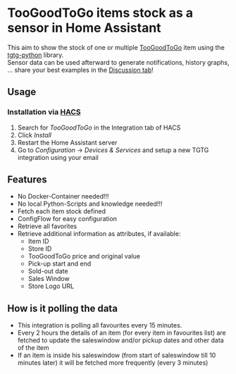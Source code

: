 # TooGoodToGo items stock as a sensor in Home Assistant

This aim to show the stock of one or multiple [TooGoodToGo](https://toogoodtogo.com/) item using the [tgtg-python](https://github.com/ahivert/tgtg-python) library.  
Sensor data can be used afterward to generate notifications, history graphs, ... share your best examples in the [Discussion tab](https://github.com/Chouffy/home_assistant_tgtg/discussions)!

## Usage

### Installation via [HACS](https://hacs.xyz/)

1. Search for *TooGoodToGo* in the Integration tab of HACS
1. Click *Install*
1. Restart the Home Assistant server
1. Go to *Configuration* -> *Devices & Services* and setup a new TGTG integration using your email 

## Features

* No Docker-Container needed!!!
* No local Python-Scripts and knowledge needed!!!
* Fetch each item stock defined
* ConfigFlow for easy configuration
* Retrieve all favorites
* Retrieve additional information as attributes, if available:
    * Item ID
    * Store ID
    * TooGoodToGo price and original value
    * Pick-up start and end
    * Sold-out date
    * Sales Window
    * Store Logo URL

## How is it polling the data

- This integration is polling all favourites every 15 minutes.
- Every 2 hours the details of an item (for every item in favourites list) are fetched to update the saleswindow and/or pickup dates and other data of the item
- If an item is inside his saleswindow (from start of saleswindow till 10 minutes later) it will be fetched more frequently (every 3 minutes)

